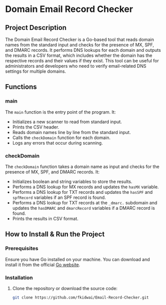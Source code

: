 # Domain Email Record Checker

## Project Description

The Domain Email Record Checker is a Go-based tool that reads domain names from the standard input and checks for the presence of MX, SPF, and DMARC records. It performs DNS lookups for each domain and outputs the results in a CSV format, which includes whether the domain has the respective records and their values if they exist. This tool can be useful for administrators and developers who need to verify email-related DNS settings for multiple domains.

## Functions

### main

The `main` function is the entry point of the program. It:

- Initializes a new scanner to read from standard input.
- Prints the CSV header.
- Reads domain names line by line from the standard input.
- Calls the `checkDomain` function for each domain.
- Logs any errors that occur during scanning.

### checkDomain

The `checkDomain` function takes a domain name as input and checks for the presence of MX, SPF, and DMARC records. It:

- Initializes boolean and string variables to store the results.
- Performs a DNS lookup for MX records and updates the `hasMX` variable.
- Performs a DNS lookup for TXT records and updates the `hasSPF` and `spfRecord` variables if an SPF record is found.
- Performs a DNS lookup for TXT records at the `_dmarc.` subdomain and updates the `hasDMARC` and `dmarcRecord` variables if a DMARC record is found.
- Prints the results in CSV format.

## How to Install & Run the Project

### Prerequisites

Ensure you have Go installed on your machine. You can download and install it from the official [Go website](https://golang.org/dl/). 

### Installation

1. Clone the repository or download the source code:

   ```sh
   git clone https://github.com/fkidwai/Email-Record-Checker.git
